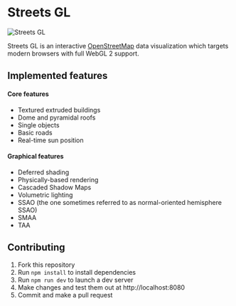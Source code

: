 # Streets GL

![Streets GL](https://i.imgur.com/xHgo4gT.png)

Streets GL is an interactive [OpenStreetMap](https://www.openstreetmap.org/) data visualization which targets modern browsers with full WebGL 2 support.

## Implemented features

#### Core features

- Textured extruded buildings
- Dome and pyramidal roofs
- Single objects
- Basic roads
- Real-time sun position

#### Graphical features

- Deferred shading
- Physically-based rendering
- Cascaded Shadow Maps
- Volumetric lighting
- SSAO (the one sometimes referred to as normal-oriented hemisphere SSAO)
- SMAA
- TAA

## Contributing

1. Fork this repository
2. Run `npm install` to install dependencies
3. Run `npm run dev` to launch a dev server
4. Make changes and test them out at http://localhost:8080
5. Commit and make a pull request
